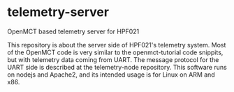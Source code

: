 # telemetry-server
OpenMCT based telemetry server for HPF021

This repository is about the server side of HPF021's telemetry system.
Most of the OpenMCT code is very similar to the openmct-tutorial code snippits, but with telemetry data coming from UART.
The message protocol for the UART side is described at the telemetry-node repository.
This software runs on nodejs and Apache2, and its intended usage is for Linux on ARM and x86.
